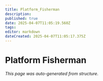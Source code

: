 ```yaml
---
title: Platform_Fisherman
description: 
published: true
date: 2025-04-07T11:05:19.560Z
tags: 
editor: markdown
dateCreated: 2025-04-07T11:05:17.375Z
---
```


# Platform Fisherman

*This page was auto-generated from structure.*